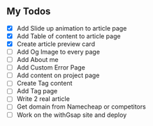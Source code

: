 ## My Todos

- [x] Add Slide up animation to article page
- [x] Add Table of content to article page
- [x] Create article preview card
- [ ] Add Og Image to every page
- [ ] Add About me
- [ ] Add Custom Error Page
- [ ] Add content on project page 
- [ ] Create Tag content
- [ ] Add Tag page
- [ ] Write 2 real article
- [ ] Get domain from Namecheap or competitors 
- [ ] Work on the withGsap site and deploy 
